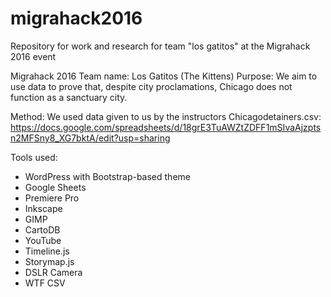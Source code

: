 # migrahack2016
Repository for work and research for team "los gatitos" at the Migrahack 2016 event

Migrahack 2016
Team name: Los Gatitos (The Kittens)
Purpose: We aim to use data to prove that, despite city proclamations, Chicago does not function as a sanctuary city.

Method: We used data given to us by the instructors 
Chicagodetainers.csv: https://docs.google.com/spreadsheets/d/18grE3TuAWZtZDFF1mSIvaAjzptsn2MFSny8_XG7bktA/edit?usp=sharing

Tools used:
<ul>
  <li>WordPress with Bootstrap-based theme</li>
  <li>Google Sheets</li>
  <li>Premiere Pro</li>
  <li>Inkscape</li>
  <li>GIMP</li>
  <li>CartoDB</li>
  <li>YouTube</li>
  <li>Timeline.js</li>
  <li>Storymap.js</li>
  <li>DSLR Camera</li>
  <li>WTF CSV</li>
</ul>
